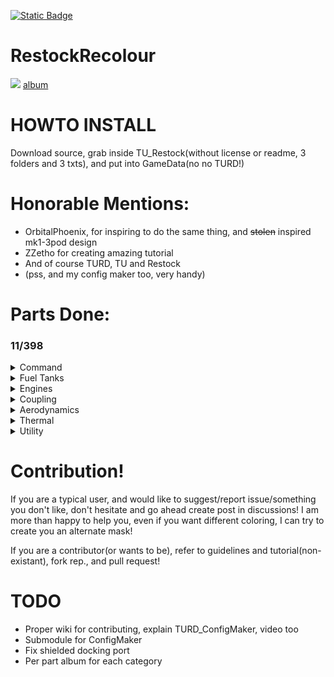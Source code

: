 [![Static Badge](https://img.shields.io/badge/This_work_is_licensed_under-CC_BY--NC--SA_4.0-red?logo=creativecommons&logoColor=white)](https://github.com/likeproblem/RestockRecolour?tab=License-1-ov-file)
# RestockRecolour
![](https://imgur.com/cZjJAZO.jpg)
[album](https://imgur.com/a/BK4bnBF)
# HOWTO INSTALL
Download source, grab inside TU_Restock(without license or readme, 3 folders and 3 txts), and put into GameData(no no TURD!)

# Honorable Mentions:
* OrbitalPhoenix, for inspiring to do the same thing, and ~~stolen~~ inspired mk1-3pod design
* ZZetho for creating amazing tutorial
* And of course TURD, TU and Restock
* (pss, and my config maker too, very handy)

# Parts Done:

### 11/398

<details>
<summary>Command</summary>

 4/? [album](https://imgur.com/a/qKnU0Tc)
  
* MK1-3 Command Pod
* KV1 Pod
* KV2 Pod
* KV3 Pod

</details>
<details>
<summary>Fuel Tanks</summary>

1/? [album](https://imgur.com/a/3gXVMj4)
  
* 2.5m Rockomax medium tank

</details>
<details>
<summary>Engines</summary>

1/? [album](https://imgur.com/a/iimZZ1O)
  
* Vector(SSME) now featuring shroud :)

</details>
<details>
<summary>Coupling</summary>

2/? [album](https://imgur.com/a/WeIMzri)
  
* 2.5m decoupler
* Shielded docking port(WIP, the docking port is messed up, but colored)

</details>
<details>
<summary>Aerodynamics</summary>

1/? [album](https://imgur.com/a/OUj7zRc)
  
* Small 1.25m stubby cone(idk name, also what the hell restock its not in structural)

</details>
<details>
<summary>Thermal</summary>

1/? [album](https://imgur.com/a/65ZpHD8)
  
* 2.5m heatshield

</details>
<details>
<summary>Utility</summary>

1/? [album](https://imgur.com/a/4KpWiSE)
  
* 1.25m parachute

</details>

# Contribution!

If you are a typical user, and would like to suggest/report issue/something you don't like, don't hesitate and go ahead create post in discussions! I am more than happy to help you, even if you want different coloring, I can try to create you an alternate mask!

If you are a contributor(or wants to be), refer to guidelines and tutorial(non-existant), fork rep., and pull request!

# TODO
* Proper wiki for contributing, explain TURD_ConfigMaker, video too
* Submodule for ConfigMaker
* Fix shielded docking port
* Per part album for each category
